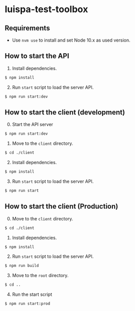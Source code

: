 # luispa-test-toolbox

## Requirements

- Use `nvm use` to install and set Node 10.x as used version.

## How to start the API

1. Install dependencies.

```sh
$ npm install
```

2. Run `start` script to load the server API.

```sh
$ npm run start:dev
```

## How to start the client (development)

0. Start the API server

```sh
$ npm run start:dev
```

1. Move to the `client` directory.

```sh
$ cd ./client
```

2. Install dependencies.

```sh
$ npm install
```

3. Run `start` script to load the server API.

```sh
$ npm run start
```

## How to start the client (Production)

0. Move to the `client` directory.

```sh
$ cd ./client
```

1. Install dependencies.

```sh
$ npm install
```

2. Run `start` script to load the server API.

```sh
$ npm run build
```

3. Move to the `root` directory.

```sh
$ cd ..
```

4. Run the start script

```sh
$ npm run start:prod
```
